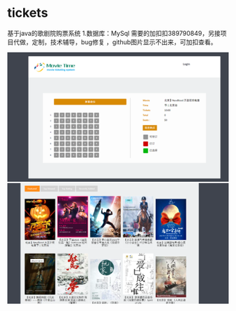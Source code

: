 # tickets
基于java的歌剧院购票系统
1.数据库：MySql
需要的加扣扣389790849，另接项目代做，定制，技术辅导，bug修复
，github图片显示不出来，可加扣查看。

![image](https://github.com/1311236/tickets/blob/main/27ce58cadeb529c6dd23d6e22f6caee.png)
![image](https://github.com/1311236/tickets/blob/main/a5c8dc72e40ffc64eed9bee36054697.png)
